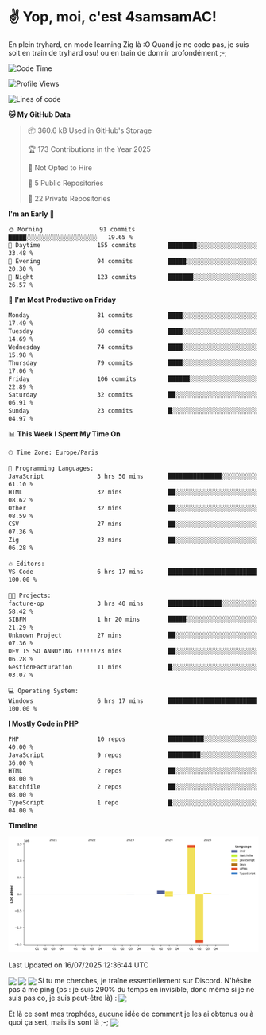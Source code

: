# ✌ Yop, moi, c'est 4samsamAC!

En plein tryhard, en mode learning Zig là :O Quand je ne code pas, je suis soit en train de tryhard osu! ou en train de dormir profondément ;-;

<!--START_SECTION:waka-->
![Code Time](http://img.shields.io/badge/Code%20Time-827%20hrs%2028%20mins-blue)

![Profile Views](http://img.shields.io/badge/Profile%20Views-28-blue)

![Lines of code](https://img.shields.io/badge/From%20Hello%20World%20I%27ve%20Written-1.7%20million%20lines%20of%20code-blue)

**🐱 My GitHub Data** 

> 📦 360.6 kB Used in GitHub's Storage 
 > 
> 🏆 173 Contributions in the Year 2025
 > 
> 🚫 Not Opted to Hire
 > 
> 📜 5 Public Repositories 
 > 
> 🔑 22 Private Repositories 
 > 
**I'm an Early 🐤** 

```text
🌞 Morning                91 commits          █████░░░░░░░░░░░░░░░░░░░░   19.65 % 
🌆 Daytime                155 commits         ████████░░░░░░░░░░░░░░░░░   33.48 % 
🌃 Evening                94 commits          █████░░░░░░░░░░░░░░░░░░░░   20.30 % 
🌙 Night                  123 commits         ███████░░░░░░░░░░░░░░░░░░   26.57 % 
```
📅 **I'm Most Productive on Friday** 

```text
Monday                   81 commits          ████░░░░░░░░░░░░░░░░░░░░░   17.49 % 
Tuesday                  68 commits          ████░░░░░░░░░░░░░░░░░░░░░   14.69 % 
Wednesday                74 commits          ████░░░░░░░░░░░░░░░░░░░░░   15.98 % 
Thursday                 79 commits          ████░░░░░░░░░░░░░░░░░░░░░   17.06 % 
Friday                   106 commits         ██████░░░░░░░░░░░░░░░░░░░   22.89 % 
Saturday                 32 commits          ██░░░░░░░░░░░░░░░░░░░░░░░   06.91 % 
Sunday                   23 commits          █░░░░░░░░░░░░░░░░░░░░░░░░   04.97 % 
```


📊 **This Week I Spent My Time On** 

```text
🕑︎ Time Zone: Europe/Paris

💬 Programming Languages: 
JavaScript               3 hrs 50 mins       ███████████████░░░░░░░░░░   61.10 % 
HTML                     32 mins             ██░░░░░░░░░░░░░░░░░░░░░░░   08.62 % 
Other                    32 mins             ██░░░░░░░░░░░░░░░░░░░░░░░   08.59 % 
CSV                      27 mins             ██░░░░░░░░░░░░░░░░░░░░░░░   07.36 % 
Zig                      23 mins             ██░░░░░░░░░░░░░░░░░░░░░░░   06.28 % 

🔥 Editors: 
VS Code                  6 hrs 17 mins       █████████████████████████   100.00 % 

🐱‍💻 Projects: 
facture-op               3 hrs 40 mins       ███████████████░░░░░░░░░░   58.42 % 
SIBFM                    1 hr 20 mins        █████░░░░░░░░░░░░░░░░░░░░   21.29 % 
Unknown Project          27 mins             ██░░░░░░░░░░░░░░░░░░░░░░░   07.36 % 
DEV IS SO ANNOYING !!!!!!23 mins             ██░░░░░░░░░░░░░░░░░░░░░░░   06.28 % 
GestionFacturation       11 mins             █░░░░░░░░░░░░░░░░░░░░░░░░   03.07 % 

💻 Operating System: 
Windows                  6 hrs 17 mins       █████████████████████████   100.00 % 
```

**I Mostly Code in PHP** 

```text
PHP                      10 repos            ██████████░░░░░░░░░░░░░░░   40.00 % 
JavaScript               9 repos             █████████░░░░░░░░░░░░░░░░   36.00 % 
HTML                     2 repos             ██░░░░░░░░░░░░░░░░░░░░░░░   08.00 % 
Batchfile                2 repos             ██░░░░░░░░░░░░░░░░░░░░░░░   08.00 % 
TypeScript               1 repo              █░░░░░░░░░░░░░░░░░░░░░░░░   04.00 % 
```



**Timeline**

![Lines of Code chart](https://raw.githubusercontent.com/4samsamAC/4samsamAC/main/assets/bar_graph.png)


 Last Updated on 16/07/2025 12:36:44 UTC
<!--END_SECTION:waka-->
<img align="center" src="https://wakatime.com/share/@05e9693c-ae09-4eda-80e1-420e9727a814/cd575566-5d1a-4a1b-bd1b-7821aa98ed37.svg"/>
<img align="center" src="https://github-readme-stats.vercel.app/api?username=4samsamAC&show_icons=true&theme=midnight-purple&count_private=true"/>
<img align="center" src="https://github-readme-stats.vercel.app/api/top-langs/?username=4samsamAC&layout=compact&theme=midnight-purple&count_private=true"/>
<!-- [![Ashutosh's github activity graph](https://github-readme-activity-graph.vercel.app/graph?username=4samsamAC&bg_color=2f3640&color=00a8ff&line=82ccdd&point=00a8ff&area=true&hide_border=true)](https://github.com/ashutosh00710/github-readme-activity-graph) -->
Si tu me cherches, je traîne essentiellement sur Discord. N'hésite pas à me ping (ps : je suis 290% du temps en invisible, donc même si je ne suis pas co, je suis peut-être là) : 
<a href="discord://-/users/581625633830993961"><img align="center" src="https://discord.c99.nl/widget/theme-2/581625633830993961.png"/></a>

Et là ce sont mes trophées, aucune idée de comment je les ai obtenus ou à quoi ça sert, mais ils sont là ;-;
<img align="center" src="https://github-profile-trophy.vercel.app/?username=4samsamAC&theme=onedark"/>
